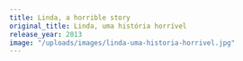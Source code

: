 ```yaml
---
title: Linda, a horrible story
original_title: Linda, uma história horrível
release_year: 2013
image: "/uploads/images/linda-uma-historia-horrivel.jpg"
---
```

